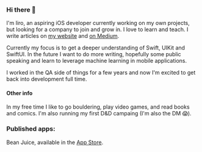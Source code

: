 ### Hi there 👋
I'm Iiro, an aspiring iOS developer currently working on my own projects, but looking for a company to join and grow in.
I love to learn and teach. I write articles on [my website](https://www.iiroalhonen.com/blog) and [on Medium](https://medium.com/@iiroalhonen).

Currently my focus is to get a deeper understanding of Swift, UIKit and SwiftUI. In the future I want to do more writing, hopefully some public speaking and learn to leverage machine learning in mobile applications.

I worked in the QA side of things for a few years and now I'm excited to get back into development full time.

#### Other info
In my free time I like to go bouldering, play video games, and read books and comics.
I'm also running my first D&D campaing (I'm also the DM 😱).

### Published apps:
<!-- ![Bean juice icon](https://is5-ssl.mzstatic.com/image/thumb/Purple124/v4/7e/8f/65/7e8f652e-7f49-cd26-bf0a-b92bf5807789/AppIcon-1x_U007emarketing-0-2-85-220.png/246x0w.png "Bean Juice") -->
Bean Juice, available in the [App Store](https://apps.apple.com/us/app/bean-juice/id1502380351).
<!--
**Iikeli/Iikeli** is a ✨ _special_ ✨ repository because its `README.md` (this file) appears on your GitHub profile.

Here are some ideas to get you started:

- 🔭 I’m currently working on ...
- 🌱 I’m currently learning ...
- 👯 I’m looking to collaborate on ...
- 🤔 I’m looking for help with ...
- 💬 Ask me about ...
- 📫 How to reach me: ...
- 😄 Pronouns: ...
- ⚡ Fun fact: ...
-->
